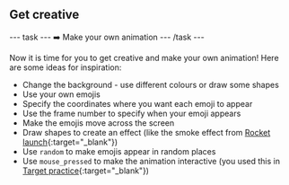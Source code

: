 <h2 class="c-project-heading--task">Get creative</h2>

--- task ---
➡️ Make your own animation
--- /task --- 

Now it is time for you to get creative and make your own animation! Here are some ideas for inspiration:

+ Change the background - use different colours or draw some shapes 
+ Use your own emojis
+ Specify the coordinates where you want each emoji to appear
+ Use the frame number to specify when your emoji appears
+ Make the emojis move across the screen
+ Draw shapes to create an effect (like the smoke effect from [Rocket launch](https://projects.raspberrypi.org/en/projects/editor-rocket-launch/editor){:target="_blank"})
+ Use `random` to make emojis appear in random places
+ Use `mouse_pressed` to make the animation interactive (you used this in [Target practice](https://projects.raspberrypi.org/en/projects/editor-target-practice/editor){:target="_blank"})
